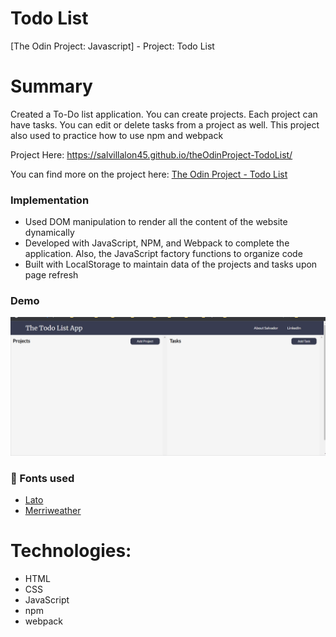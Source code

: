 # Todo List
[The Odin Project: Javascript] - Project: Todo List

# Summary
Created a To-Do list application. You can create projects. Each project can have tasks. You can edit or delete tasks from a project as well.
This project also used to practice how to use npm and webpack

Project Here: https://salvillalon45.github.io/theOdinProject-TodoList/
 
You can find more on the project here: [The Odin Project - Todo List](https://www.theodinproject.com/courses/javascript/lessons/todo-list)

### Implementation 
- Used DOM manipulation to render all the content of the website dynamically
- Developed with JavaScript, NPM, and Webpack to complete the application. Also, the JavaScript factory functions to organize code
- Built with LocalStorage to maintain data of the projects and tasks upon page refresh

### Demo
<img alt="Restaurant Demo" src="./todo_list.gif" width="600" />

### 📗 Fonts used

-   [Lato](https://fonts.google.com/specimen/Lato?query=lato)
-   [Merriweather](https://fonts.google.com/specimen/Merriweather?query=Merriweather)

# Technologies:
  - HTML
  - CSS
  - JavaScript
  - npm
  - webpack
